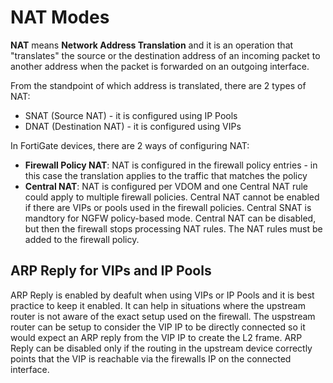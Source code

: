 # NAT Modes

**NAT** means **Network Address Translation** and it is an operation that "translates" the source or the destination address of an incoming packet to another address when the packet is forwarded on an outgoing interface.

From the standpoint of which address is translated, there are 2 types of NAT:

* SNAT (Source NAT) - it is configured using IP Pools
* DNAT (Destination NAT) - it is configured using VIPs

In FortiGate devices, there are 2 ways of configuring NAT:

* **Firewall Policy NAT**: NAT is configured in the firewall policy entries - in this case the translation applies to the traffic that matches the policy
* **Central NAT**: NAT is configured per VDOM and one Central NAT rule could apply to multiple firewall policies. Central NAT cannot be enabled if there are VIPs or pools used in the firewall policies. Central SNAT is mandtory for NGFW policy-based mode. Central NAT can be disabled, but then the firewall stops processing NAT rules. The NAT rules must be added to the firewall policy.



## ARP Reply for VIPs and IP Pools

ARP Reply is enabled by deafult when using VIPs or IP Pools and it is best practice to keep it enabled. It can help in situations where the upstream router is not aware of the exact setup used on the firewall. The uspstream router can be setup to consider the VIP IP to be directly connected so it would expect an ARP reply from the VIP IP to create the L2 frame. ARP Reply can be disabled only if the routing in the upstream device correctly points that the VIP is reachable via the firewalls IP on the connected interface.

##





